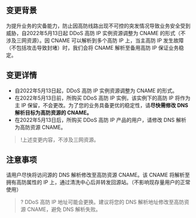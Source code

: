 
## 变更背景
为提升业务的灾备能力，防止因高防线路出现不可控的突发情况导致业务安全受到威胁，自2022年5月13日起 DDoS 高防 IP 实例资源调整为 CNAME 的形式（不涉及三网资源）。因 CNAME 可以解析到多个高防 IP 上，当主高防 IP 发生故障（不包括攻击导致封堵）时，我们会将 CNAME 解析至备用高防 IP 保证业务稳定。

## 变更详情
- 自2022年5月13日起，DDoS 高防 IP 实例资源调整为 CNAME 的形式。
- 在2022年5月13日前，所购买 DDoS 高防 IP 实例，该实例下的高防 IP 将作为主 IP 保留，不会更改。为了您的业务具备更优的稳定性，请**尽快需修改 DNS 解析目标为高防资源的 CNAME。**
- 在2022年5月13日后，所购买 DDoS 高防 IP 产品的用户，请修改 DNS 解析为高防资源 CNAME。

>!上述变更内容，不涉及三网资源。

## 注意事项
请用户尽快将访问源的 DNS 解析修改至高防资源 CNAME。该 CNAME 将解析至拥有高防属性的 IP 上，通过清洗中心后并转发回源站。（不影响现存量用户的正常使用）
>? DDoS 高防 IP 地址可能会更换。建议将您的 DNS 解析地址修改至高防资源 CNAME，避免 DNS 解析失败。

